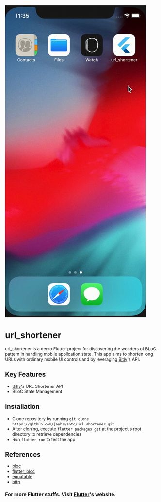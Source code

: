 ![](extras/url_shortener_demo.gif)

# url_shortener

url_shortener is a demo Flutter project for discovering the wonders of BLoC pattern in handling mobile application 
state. This app aims to shorten long URLs with ordinary mobile UI controls and by leveraging [Bitly](https://app.bitly.com/)'s API.

## Key Features
- [Bitly](https://app.bitly.com/)'s URL Shortener API
- BLoC State Management

## Installation
- Clone repository by running `git clone https://github.com/jaybryantc/url_shortener.git`
- After cloning, execute `flutter packages get` at the project's root directory to retrieve dependencies
- Run `flutter run` to test the app

## References
- [bloc](https://pub.dev/packages/bloc)
- [flutter_bloc](https://pub.dev/packages/flutter_bloc)
- [equatable](https://pub.dev/packages/equatable)
- [http](https://pub.dev/packages/http)

### For more Flutter stuffs. Visit [Flutter](https://flutter.dev/)'s website.
